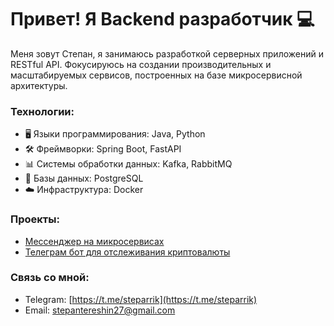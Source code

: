 # Привет! Я Backend разработчик 💻

Меня зовут Степан, я занимаюсь разработкой серверных приложений и RESTful API. Фокусируюсь на создании производительных и масштабируемых сервисов, построенных на базе микросервисной архитектуры.

### Технологии:
- 🖥️ Языки программирования: Java, Python
- 🛠️ Фреймворки: Spring Boot, FastAPI
- 📊 Системы обработки данных: Kafka, RabbitMQ
- 💾 Базы данных: PostgreSQL
- ☁️ Инфраструктура: Docker

### Проекты:
- [Мессенджер на микросервисах](https://github.com/steparrik/Microservice-Messenger)
- [Телеграм бот для отслеживания криптовалюты](https://github.com/steparrik/https://github.com/steparrik/cryptAides)


### Связь со мной:
- Telegram: [https://t.me/steparrik](https://t.me/steparrik)
- Email: [stepantereshin27@gmail.com](mailto:stepantereshin27@gmail.com)

